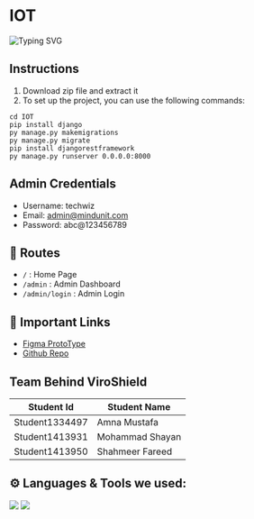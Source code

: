 # IOT<div align="center">
  <img src="https://readme-typing-svg.herokuapp.com?font=Poppins&weight=600&size=28&duration=3500&pause=500&color=151CF7&center=true&vCenter=true&width=435&lines=Weather+Ninja;Team+Code+Titans;TechWiz+2024;" alt="Typing SVG" />
</div>

## Instructions
1. Download zip file and extract it
2. To set up the project, you can use the following commands:
```
cd IOT
pip install django
py manage.py makemigrations
py manage.py migrate
pip install djangorestframework
py manage.py runserver 0.0.0.0:8000
```

## Admin Credentials
- Username: techwiz
- Email: admin@mindunit.com
- Password: abc@123456789

## 🔗 Routes

- `/` : Home Page
- `/admin` : Admin Dashboard
- `/admin/login` : Admin Login

## 🔗 Important Links
- [Figma ProtoType](https://www.figma.com/proto/eog5uf4qzKnbrPt2z2ymgT/ViroShield?type=design&node-id=1-2&t=H7V3aKDiBSrUN3Sm-1&scaling=scale-down&page-id=0%3A1&starting-point-node-id=1%3A2&mode=design)
- [Github Repo](https://github.com/TeamMindUnit/MindUnit--TechWiz-2023/tree/main)

## Team Behind ViroShield

| Student Id | Student Name |
| ------------- | ------------- |
| Student1334497 | Amna Mustafa |
| Student1413931 | Mohammad Shayan |
| Student1413950 | Shahmeer Fareed |

## ⚙️ Languages & Tools we used:
<p align="left">
  <img src="https://img.shields.io/badge/Python-3776AB?style=for-the-badge&logo=python&logoColor=white">
  <img src="https://img.shields.io/badge/Django-092E20?style=for-the-badge&logo=django&logoColor=white">
</p>
